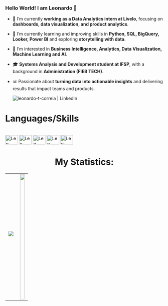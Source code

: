 ### Hello World! I am Leonardo 👋

- 🔭 I’m currently **working as a Data Analytics intern at Livelo**, focusing on **dashboards, data visualization, and product analytics**.
- 🌱 I’m currently learning and improving skills in **Python, SQL, BigQuery, Looker, Power BI** and exploring **storytelling with data**.
- 🧠 I’m interested in **Business Intelligence, Analytics, Data Visualization, Machine Learning and AI**.
- 🎓 **Systems Analysis and Development student at IFSP**, with a background in **Administration (FIEB TECH)**.
- 📊 Passionate about **turning data into actionable insights** and delivering results that impact teams and products.



  [<img align="left" alt="leonardo-t-correia | LinkedIn" src="https://img.shields.io/badge/LinkedIn-0077B5?style=for-the-badge&logo=linkedin&logoColor=white" />](https://www.linkedin.com/in/leonardo-t-correia/) <br>


<h1>Languages/Skills</h1> 

<div style="display: inline_block"><br>
  <img align="center" alt="Leo-Python" height="30" width="40" src="https://cdn.jsdelivr.net/gh/devicons/devicon@latest/icons/python/python-original-wordmark.svg">
  <img align="center" alt="Leo-SQL" height="30" width="40" src="https://cdn.jsdelivr.net/gh/devicons/devicon@latest/icons/microsoftsqlserver/microsoftsqlserver-plain-wordmark.svg" />
  <img align="center" alt="Leo-MYSQL" height="30" width="40" src="https://cdn.jsdelivr.net/gh/devicons/devicon@latest/icons/mysql/mysql-original-wordmark.svg" />
  <img align="center" alt="Leo-Java" height="30" width="40" src="https://cdn.jsdelivr.net/gh/devicons/devicon@latest/icons/java/java-plain.svg" />
  <img align="center" alt="Leo-AWS" height="30" width="40" src="https://cdn.jsdelivr.net/gh/devicons/devicon@latest/icons/amazonwebservices/amazonwebservices-plain-wordmark.svg"/
  <img align="center" alt="Leo-Js" height="30" width="40" src="https://cdn.jsdelivr.net/gh/devicons/devicon@latest/icons/javascript/javascript-plain.svg"/>
</div>

##

<h1 align="center">My Statistics:</h1>
<p align="center">
<table align="center">
<tr border="none">
<td width="50%" align="center">
  
  <img  align="center"  src="https://github-readme-stats.vercel.app/api?username=LeonardoTCorreia&theme=dark&show_icons=true&count_private=true" />
  <br></br>
</td>
<td width="50%" height= 150 align="center">

  <img align= center height="400em" width=85% src="https://github-readme-stats.vercel.app/api/top-langs/?username=LeonardoTCorreia&layout=compact&langs_count=7&theme=dark"/>

  </td>
</tr>
</table>



